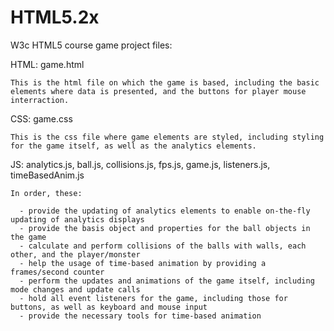 # HTML5.2x
W3c HTML5 course game project files:

  HTML: game.html
  
    This is the html file on which the game is based, including the basic elements where data is presented, and the buttons for player mouse interraction.

  CSS: game.css
  
    This is the css file where game elements are styled, including styling for the game itself, as well as the analytics elements.
  
  JS: analytics.js, ball.js, collisions.js, fps.js, game.js, listeners.js, timeBasedAnim.js
  
    In order, these:
    
      - provide the updating of analytics elements to enable on-the-fly updating of analytics displays
      - provide the basis object and properties for the ball objects in the game
      - calculate and perform collisions of the balls with walls, each other, and the player/monster
      - help the usage of time-based animation by providing a frames/second counter
      - perform the updates and animations of the game itself, including mode changes and update calls
      - hold all event listeners for the game, including those for buttons, as well as keyboard and mouse input
      - provide the necessary tools for time-based animation
